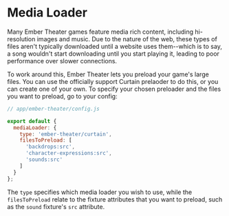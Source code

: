 # Media Loader

Many Ember Theater games feature media rich content, including hi-resolution images and music. Due to the nature of the web, these types of files aren't typically downloaded until a website uses them--which is to say, a song wouldn't start downloading until you start playing it, leading to poor performance over slower connections.

To work around this, Ember Theater lets you preload your game's large files. You can use the officially support Curtain prelaoder to do this, or you can create one of your own. To specify your chosen preloader and the files you want to preload, go to your config:

```js
// app/ember-theater/config.js

export default {
  mediaLoader: {
    type: 'ember-theater/curtain',
    filesToPreload: [
      'backdrops:src',
      'character-expressions:src',
      'sounds:src'
    ]
  }
};
```

The `type` specifies which media loader you wish to use, while the `filesToPreload` relate to the fixture attributes that you want to preload, such as the `sound` fixture's `src` attribute.
